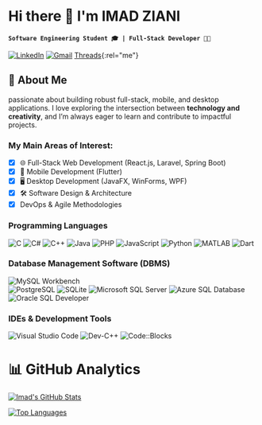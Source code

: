 # Hi there 👋 I'm **IMAD ZIANI**  

**`Software Engineering Student 🎓 | Full-Stack Developer 👨‍💻 `**

[![LinkedIn](https://img.shields.io/badge/LinkedIn-0077B5?style=for-the-badge&logo=linkedin&logoColor=white)](https://www.linkedin.com/in/imad-ziani-32141b335)
[![Gmail](https://img.shields.io/badge/Gmail-D14836?style=for-the-badge&logo=gmail&logoColor=white)](mailto:ziani.ima.fst@uhp.ac.ma)
[Threads](https://www.threads.net/@yourusername){:rel="me"}
## 🚀 About Me 
passionate about building robust full-stack, mobile, and desktop applications. I love exploring the intersection between **technology and creativity**, and I’m always eager to learn and contribute to impactful projects.  

### My Main Areas of Interest:  
- [x] 🌐 Full-Stack Web Development (React.js, Laravel, Spring Boot)  
- [x] 📱 Mobile Development (Flutter)  
- [x] 🖥️ Desktop Development (JavaFX, WinForms, WPF)  
- [x] 🛠️ Software Design & Architecture  
- [x] DevOps & Agile Methodologies  

### Programming Languages
![C](https://img.shields.io/badge/C-A8B9CC?logo=c&logoColor=white)
![C#](https://img.shields.io/badge/C%23-239120?logo=c-sharp&logoColor=white)
![C++](https://img.shields.io/badge/C++-00599C?logo=cplusplus&logoColor=white)
![Java](https://img.shields.io/badge/Java-007396?logo=java&logoColor=white)
![PHP](https://img.shields.io/badge/PHP-777BB4?logo=php&logoColor=white)
![JavaScript](https://img.shields.io/badge/JavaScript-F7DF1E?logo=javascript&logoColor=black)
![Python](https://img.shields.io/badge/Python-3776AB?logo=python&logoColor=white)
![MATLAB](https://img.shields.io/badge/MATLAB-0076A8?logo=mathworks&logoColor=white)
![Dart](https://img.shields.io/badge/Dart-0175C2?logo=dart&logoColor=white) 


### Database Management Software (DBMS) 
![MySQL Workbench](https://img.shields.io/badge/MySQL_Workbench-4479A1?logo=mysql&logoColor=white)  
![PostgreSQL](https://img.shields.io/badge/PostgreSQL-4169E1?logo=postgresql&logoColor=white)
![SQLite](https://img.shields.io/badge/SQLite-003B57?logo=sqlite&logoColor=white)
![Microsoft SQL Server](https://img.shields.io/badge/Microsoft_SQL_Server-CC2927?logo=microsoft-sql-server&logoColor=white)
![Azure SQL Database](https://img.shields.io/badge/Azure_SQL-0089D6?logo=microsoft-azure&logoColor=white)
![Oracle SQL Developer](https://img.shields.io/badge/Oracle_SQL-F80000?logo=oracle&logoColor=white)

### IDEs & Development Tools  
![Visual Studio Code](https://img.shields.io/badge/VS_Code-007ACC?logo=visual-studio-code&logoColor=white)
![Dev-C++](https://img.shields.io/badge/DevC++-FF6600?logo=cplusplus&logoColor=white)
![Code::Blocks](https://img.shields.io/badge/Code::Blocks-FF6A00?logo=codeblocks&logoColor=white)

# 📊 GitHub Analytics


[![Imad's GitHub Stats](https://github-readme-stats.vercel.app/api?username=imadziani-dev&count_private=true&show_icons=true&hide_border=true&bg_color=00000000&title_color=58A6FF&icon_color=58A6FF&text_color=FFFFFF&border_radius=8&cache_seconds=1800)](https://github.com/imadziani-dev)

[![Top Languages](https://github-readme-stats.vercel.app/api/top-langs/?username=imadziani-dev&layout=compact&hide_border=true&bg_color=00000000&title_color=58A6FF&text_color=FFFFFF&border_radius=8&cache_seconds=1800)](https://github.com/imadziani-dev)
